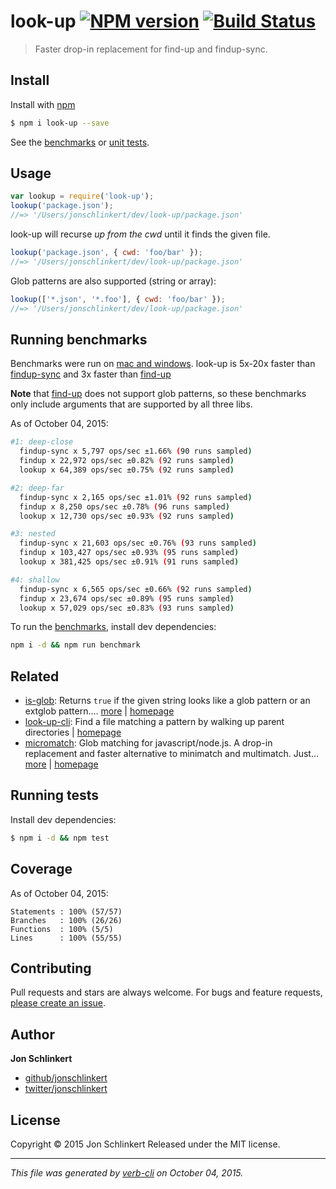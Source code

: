 # look-up [![NPM version](https://badge.fury.io/js/look-up.svg)](http://badge.fury.io/js/look-up)  [![Build Status](https://travis-ci.org/jonschlinkert/look-up.svg)](https://travis-ci.org/jonschlinkert/look-up)

> Faster drop-in replacement for find-up and findup-sync.

## Install

Install with [npm](https://www.npmjs.com/)

```sh
$ npm i look-up --save
```

See the [benchmarks](#run-benchmarks) or [unit tests](./test.js).

## Usage

```js
var lookup = require('look-up');
lookup('package.json');
//=> '/Users/jonschlinkert/dev/look-up/package.json'
```

look-up will recurse _up from the cwd_ until it finds the given file.

```js
lookup('package.json', { cwd: 'foo/bar' });
//=> '/Users/jonschlinkert/dev/look-up/package.json'
```

Glob patterns are also supported (string or array):

```js
lookup(['*.json', '*.foo'], { cwd: 'foo/bar' });
//=> '/Users/jonschlinkert/dev/look-up/package.json'
```

## Running benchmarks

Benchmarks were run on [mac and windows](https://github.com/jonschlinkert/look-up/issues/1). look-up is 5x-20x faster than [findup-sync](https://github.com/cowboy/node-findup-sync) and 3x faster than [find-up](https://github.com/sindresorhus/find-up)

**Note** that [find-up](https://github.com/sindresorhus/find-up) does not support glob patterns, so these benchmarks only include arguments that are supported by all three libs.

As of October 04, 2015:

```bash
#1: deep-close
  findup-sync x 5,797 ops/sec ±1.66% (90 runs sampled)
  findup x 22,972 ops/sec ±0.82% (92 runs sampled)
  lookup x 64,389 ops/sec ±0.75% (92 runs sampled)

#2: deep-far
  findup-sync x 2,165 ops/sec ±1.01% (92 runs sampled)
  findup x 8,250 ops/sec ±0.78% (96 runs sampled)
  lookup x 12,730 ops/sec ±0.93% (92 runs sampled)

#3: nested
  findup-sync x 21,603 ops/sec ±0.76% (93 runs sampled)
  findup x 103,427 ops/sec ±0.93% (95 runs sampled)
  lookup x 381,425 ops/sec ±0.91% (91 runs sampled)

#4: shallow
  findup-sync x 6,565 ops/sec ±0.66% (92 runs sampled)
  findup x 23,674 ops/sec ±0.89% (95 runs sampled)
  lookup x 57,029 ops/sec ±0.83% (93 runs sampled)
```

To run the [benchmarks](./benchmark), install dev dependencies:

```bash
npm i -d && npm run benchmark
```

## Related

* [is-glob](https://www.npmjs.com/package/is-glob): Returns `true` if the given string looks like a glob pattern or an extglob pattern.… [more](https://www.npmjs.com/package/is-glob) | [homepage](https://github.com/jonschlinkert/is-glob)
* [look-up-cli](https://www.npmjs.com/package/look-up-cli): Find a file matching a pattern by walking up parent directories | [homepage](https://github.com/lydell/look-up-cli)
* [micromatch](https://www.npmjs.com/package/micromatch): Glob matching for javascript/node.js. A drop-in replacement and faster alternative to minimatch and multimatch. Just… [more](https://www.npmjs.com/package/micromatch) | [homepage](https://github.com/jonschlinkert/micromatch)

## Running tests

Install dev dependencies:

```sh
$ npm i -d && npm test
```

## Coverage

As of October 04, 2015:

```
Statements : 100% (57/57)
Branches   : 100% (26/26)
Functions  : 100% (5/5)
Lines      : 100% (55/55)
```

## Contributing

Pull requests and stars are always welcome. For bugs and feature requests, [please create an issue](https://github.com/jonschlinkert/look-up/issues/new).

## Author

**Jon Schlinkert**

+ [github/jonschlinkert](https://github.com/jonschlinkert)
+ [twitter/jonschlinkert](http://twitter.com/jonschlinkert)

## License

Copyright © 2015 Jon Schlinkert
Released under the MIT license.

***

_This file was generated by [verb-cli](https://github.com/assemble/verb-cli) on October 04, 2015._